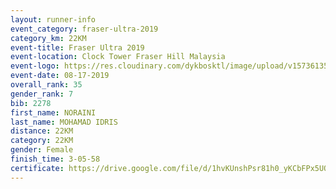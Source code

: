 ```yaml
---
layout: runner-info 
event_category: fraser-ultra-2019 
category_km: 22KM 
event-title: Fraser Ultra 2019 
event-location: Clock Tower Fraser Hill Malaysia 
event-logo: https://res.cloudinary.com/dykbosktl/image/upload/v1573613535/Logo/logo_mfst7w.jpg
event-date: 08-17-2019 
overall_rank: 35
gender_rank: 7
bib: 2278
first_name: NORAINI
last_name: MOHAMAD IDRIS
distance: 22KM
category: 22KM
gender: Female
finish_time: 3-05-58
certificate: https://drive.google.com/file/d/1hvKUnshPsr81h0_yKCbFPx5UQ-xpnlbL/view?usp=sharing
---
```

